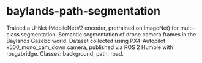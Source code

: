 # baylands-path-segmentation
Trained a U-Net (MobileNetV2 encoder, pretrained on ImageNet) for multi-class segmentation. Semantic segmentation of drone camera frames in the Baylands Gazebo world. Dataset collected using PX4-Autopilot x500_mono_cam_down camera, published via ROS 2 Humble with rosgzbridge. Classes: background, path, road.

